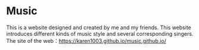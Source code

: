 # Music
This is a website designed and created by me and my friends. 
This website introduces different kinds of music style and several corresponding singers.
The site of the web：https://karen1003.github.io/music.github.io/
